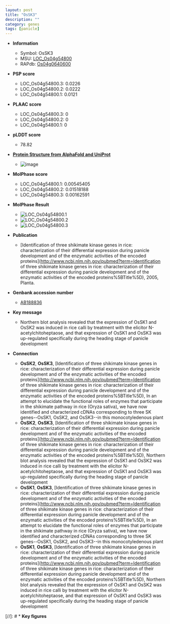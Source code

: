 ```yaml
---
layout: post
title: "OsSK3"
description: ""
category: genes
tags: [panicle]
---
```


* **Information**  
    + Symbol: OsSK3  
    + MSU: [LOC_Os04g54800](http://rice.plantbiology.msu.edu/cgi-bin/ORF_infopage.cgi?orf=LOC_Os04g54800)  
    + RAPdb: [Os04g0640600](http://rapdb.dna.affrc.go.jp/viewer/gbrowse_details/irgsp1?name=Os04g0640600)  

* **PSP score**  
    + LOC_Os04g54800.3: 0.0226 
    + LOC_Os04g54800.2: 0.0222 
    + LOC_Os04g54800.1: 0.0121 

* **PLAAC score**  
    + LOC_Os04g54800.3: 0 
    + LOC_Os04g54800.2: 0 
    + LOC_Os04g54800.1: 0 

* **pLDDT score**
    + 78.82

* **[Protein Structure from AlphaFold and UniProt](https://www.uniprot.org/uniprotkb/Q7X7H9/entry#structure)**
    + ![image](https://ricepsp.github.io/images/Q7/AF-Q7X7H9-F1.png)

* **MolPhase score**
    + LOC_Os04g54800.1: 0.00545405
    + LOC_Os04g54800.2: 0.01518188
    + LOC_Os04g54800.3: 0.00162591

* **MolPhase Result**
    + ![LOC_Os04g54800.1](https://304243504.github.io/Pictures/LOC_Os04g/LOC_Os04g54800.1.png)
    + ![LOC_Os04g54800.2](https://304243504.github.io/Pictures/LOC_Os04g/LOC_Os04g54800.2.png)
    + ![LOC_Os04g54800.3](https://304243504.github.io/Pictures/LOC_Os04g/LOC_Os04g54800.3.png)

* **Publication**  
    + [Identification of three shikimate kinase genes in rice: characterization of their differential expression during panicle development and of the enzymatic activities of the encoded proteins](http://www.ncbi.nlm.nih.gov/pubmed?term=Identification of three shikimate kinase genes in rice: characterization of their differential expression during panicle development and of the enzymatic activities of the encoded proteins%5BTitle%5D), 2005, Planta.

* **Genbank accession number**  
    + [AB188836](http://www.ncbi.nlm.nih.gov/nuccore/AB188836)

* **Key message**  
    + Northern blot analysis revealed that the expression of OsSK1 and OsSK2 was induced in rice calli by treatment with the elicitor N-acetylchitoheptaose, and that expression of OsSK1 and OsSK3 was up-regulated specifically during the heading stage of panicle development

* **Connection**  
    + __OsSK2__, __OsSK3__, [Identification of three shikimate kinase genes in rice: characterization of their differential expression during panicle development and of the enzymatic activities of the encoded proteins](http://www.ncbi.nlm.nih.gov/pubmed?term=Identification of three shikimate kinase genes in rice: characterization of their differential expression during panicle development and of the enzymatic activities of the encoded proteins%5BTitle%5D), In an attempt to elucidate the functional roles of enzymes that participate in the shikimate pathway in rice (Oryza sativa), we have now identified and characterized cDNAs corresponding to three SK genes--OsSK1, OsSK2, and OsSK3--in this monocotyledenous plant
    + __OsSK2__, __OsSK3__, [Identification of three shikimate kinase genes in rice: characterization of their differential expression during panicle development and of the enzymatic activities of the encoded proteins](http://www.ncbi.nlm.nih.gov/pubmed?term=Identification of three shikimate kinase genes in rice: characterization of their differential expression during panicle development and of the enzymatic activities of the encoded proteins%5BTitle%5D), Northern blot analysis revealed that the expression of OsSK1 and OsSK2 was induced in rice calli by treatment with the elicitor N-acetylchitoheptaose, and that expression of OsSK1 and OsSK3 was up-regulated specifically during the heading stage of panicle development
    + __OsSK1__, __OsSK3__, [Identification of three shikimate kinase genes in rice: characterization of their differential expression during panicle development and of the enzymatic activities of the encoded proteins](http://www.ncbi.nlm.nih.gov/pubmed?term=Identification of three shikimate kinase genes in rice: characterization of their differential expression during panicle development and of the enzymatic activities of the encoded proteins%5BTitle%5D), In an attempt to elucidate the functional roles of enzymes that participate in the shikimate pathway in rice (Oryza sativa), we have now identified and characterized cDNAs corresponding to three SK genes--OsSK1, OsSK2, and OsSK3--in this monocotyledenous plant
    + __OsSK1__, __OsSK3__, [Identification of three shikimate kinase genes in rice: characterization of their differential expression during panicle development and of the enzymatic activities of the encoded proteins](http://www.ncbi.nlm.nih.gov/pubmed?term=Identification of three shikimate kinase genes in rice: characterization of their differential expression during panicle development and of the enzymatic activities of the encoded proteins%5BTitle%5D), Northern blot analysis revealed that the expression of OsSK1 and OsSK2 was induced in rice calli by treatment with the elicitor N-acetylchitoheptaose, and that expression of OsSK1 and OsSK3 was up-regulated specifically during the heading stage of panicle development

[//]: # * **Key figures**  



